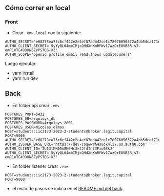 ## Cómo correr en local

### Front

- Crear `.env.local` con lo siguiente:
```
AUTH0_SECRET='e68278ea73c6cf442e2e4ef87ad442ce1c78076056372a4bb5dca171dabb1e7a'
AUTH0_CLIENT_SECRET='5yYyQL64mbIMjcQHdXnXnRFWv17wzOrEOVB5R-sT-emR1oTE49DUN6ZyPS7DG-XZ'
AUTH0_SCOPE='openid profile email read:shows update:users'
```

Luego ejecutar:

- yarn install
- yarn run dev


## Back 

- En folder api crear `.env` 
```
POSTGRES_PORT=5432
POSTGRES_DB=arquisys_db
POSTGRES_PASSWORD=Arquisys_2001
POSTGRES_USER=nicolas_olmos
HOST=students:iic2173-2023-2-students@broker.legit.capital
PORT=9000
AUTH0_SECRET='e68278ea73c6cf442e2e4ef87ad442ce1c78076056372a4bb5dca171dabb1e7a'
AUTH0_ISSUER_BASE_URL='https://dev-c6qwwrh4suoknli2.us.auth0.com'
AUTH0_CLIENT_ID='3U13tKK65n8K0Hc3kfJfdIn73Fiu08kJ'
AUTH0_CLIENT_SECRET='5yYyQL64mbIMjcQHdXnXnRFWv17wzOrEOVB5R-sT-emR1oTE49DUN6ZyPS7DG-XZ'
```

- En folder listener crear `.env` 
```
HOST=students:iic2173-2023-2-students@broker.legit.capital
PORT=9000
```

- el resto de pasos se indica en el [README.md del back](https://github.com/NicolasOlmosQuiroga/Backend_E1-2023-2-Grupo28/tree/master).
